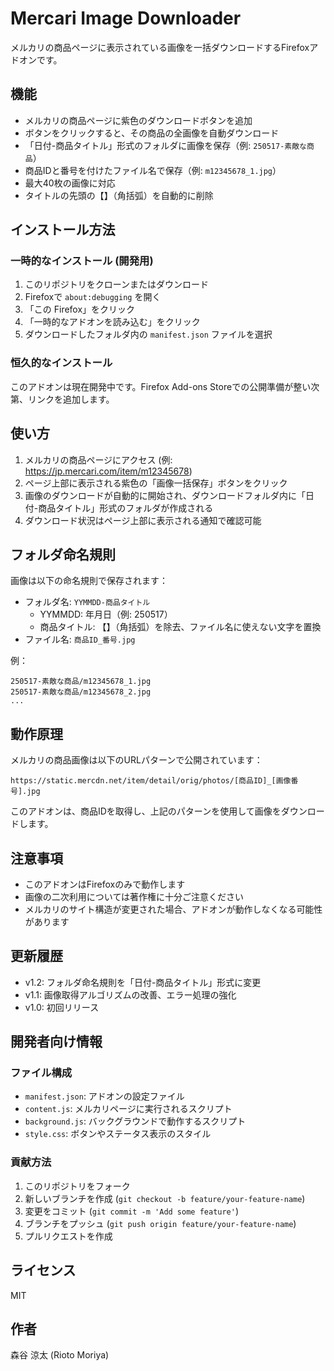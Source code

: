 # Mercari Image Downloader

メルカリの商品ページに表示されている画像を一括ダウンロードするFirefoxアドオンです。

## 機能

- メルカリの商品ページに紫色のダウンロードボタンを追加
- ボタンをクリックすると、その商品の全画像を自動ダウンロード
- 「日付-商品タイトル」形式のフォルダに画像を保存（例: `250517-素敵な商品`）
- 商品IDと番号を付けたファイル名で保存（例: `m12345678_1.jpg`）
- 最大40枚の画像に対応
- タイトルの先頭の【】（角括弧）を自動的に削除

## インストール方法

### 一時的なインストール (開発用)

1. このリポジトリをクローンまたはダウンロード
2. Firefoxで `about:debugging` を開く
3. 「この Firefox」をクリック
4. 「一時的なアドオンを読み込む」をクリック
5. ダウンロードしたフォルダ内の `manifest.json` ファイルを選択

### 恒久的なインストール

このアドオンは現在開発中です。Firefox Add-ons Storeでの公開準備が整い次第、リンクを追加します。

## 使い方

1. メルカリの商品ページにアクセス (例: https://jp.mercari.com/item/m12345678)
2. ページ上部に表示される紫色の「画像一括保存」ボタンをクリック
3. 画像のダウンロードが自動的に開始され、ダウンロードフォルダ内に「日付-商品タイトル」形式のフォルダが作成される
4. ダウンロード状況はページ上部に表示される通知で確認可能

## フォルダ命名規則

画像は以下の命名規則で保存されます：

- フォルダ名: `YYMMDD-商品タイトル`
  - YYMMDD: 年月日（例: 250517）
  - 商品タイトル: 【】（角括弧）を除去、ファイル名に使えない文字を置換
- ファイル名: `商品ID_番号.jpg`

例：
```
250517-素敵な商品/m12345678_1.jpg
250517-素敵な商品/m12345678_2.jpg
...
```

## 動作原理

メルカリの商品画像は以下のURLパターンで公開されています：

```
https://static.mercdn.net/item/detail/orig/photos/[商品ID]_[画像番号].jpg
```

このアドオンは、商品IDを取得し、上記のパターンを使用して画像をダウンロードします。

## 注意事項

- このアドオンはFirefoxのみで動作します
- 画像の二次利用については著作権に十分ご注意ください
- メルカリのサイト構造が変更された場合、アドオンが動作しなくなる可能性があります

## 更新履歴

- v1.2: フォルダ命名規則を「日付-商品タイトル」形式に変更
- v1.1: 画像取得アルゴリズムの改善、エラー処理の強化
- v1.0: 初回リリース

## 開発者向け情報

### ファイル構成

- `manifest.json`: アドオンの設定ファイル
- `content.js`: メルカリページに実行されるスクリプト
- `background.js`: バックグラウンドで動作するスクリプト
- `style.css`: ボタンやステータス表示のスタイル

### 貢献方法

1. このリポジトリをフォーク
2. 新しいブランチを作成 (`git checkout -b feature/your-feature-name`)
3. 変更をコミット (`git commit -m 'Add some feature'`)
4. ブランチをプッシュ (`git push origin feature/your-feature-name`)
5. プルリクエストを作成

## ライセンス

MIT

## 作者

森谷 涼太 (Rioto Moriya)